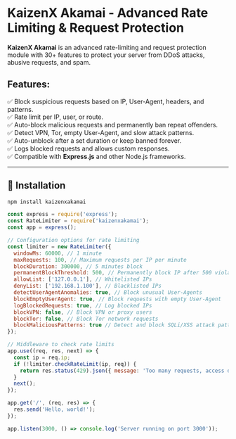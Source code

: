 # KaizenX Akamai - Advanced Rate Limiting & Request Protection

**KaizenX Akamai** is an advanced rate-limiting and request protection module with 30+ features to protect your server from DDoS attacks, abusive requests, and spam.

## Features:
✅ Block suspicious requests based on IP, User-Agent, headers, and patterns.  
✅ Rate limit per IP, user, or route.  
✅ Auto-block malicious requests and permanently ban repeat offenders.  
✅ Detect VPN, Tor, empty User-Agent, and slow attack patterns.  
✅ Auto-unblock after a set duration or keep banned forever.  
✅ Logs blocked requests and allows custom responses.  
✅ Compatible with **Express.js** and other Node.js frameworks.  

---

## 📌 Installation
```sh
npm install kaizenxakamai
```
```js
const express = require('express');
const RateLimiter = require('kaizenxakamai');
const app = express();

// Configuration options for rate limiting
const limiter = new RateLimiter({
  windowMs: 60000, // 1 minute
  maxRequests: 100, // Maximum requests per IP per minute
  blockDuration: 300000, // 5 minutes block
  permanentBlockThreshold: 500, // Permanently block IP after 500 violations
  allowList: ['127.0.0.1'], // Whitelisted IPs
  denyList: ['192.168.1.100'], // Blacklisted IPs
  detectUserAgentAnomalies: true, // Block unusual User-Agents
  blockEmptyUserAgent: true, // Block requests with empty User-Agent
  logBlockedRequests: true, // Log blocked IPs
  blockVPN: false, // Block VPN or proxy users
  blockTor: false, // Block Tor network requests
  blockMaliciousPatterns: true // Detect and block SQLi/XSS attack patterns
});

// Middleware to check rate limits
app.use((req, res, next) => {
  const ip = req.ip;
  if (!limiter.checkRateLimit(ip, req)) {
    return res.status(429).json({ message: 'Too many requests, access denied!' });
  }
  next();
});

app.get('/', (req, res) => {
  res.send('Hello, world!');
});

app.listen(3000, () => console.log('Server running on port 3000'));
```
